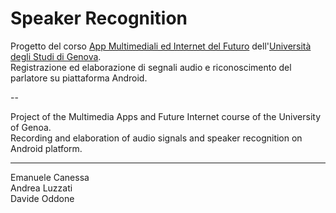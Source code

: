 # Speaker Recognition
Progetto del corso [App Multimediali ed Internet del Futuro](http://www.dsp.diten.unige.it/index.php/teachings/multimedia-apps-and-future-internet) dell'[Università degli Studi di Genova](https://unige.it/).<br/>
Registrazione ed elaborazione di segnali audio e riconoscimento del parlatore su piattaforma Android.<br/>

--

Project of the Multimedia Apps and Future Internet course of the University of Genoa. <br/>
Recording and elaboration of audio signals and speaker recognition on Android platform.

---

Emanuele Canessa<br/>
Andrea Luzzati<br/>
Davide Oddone
